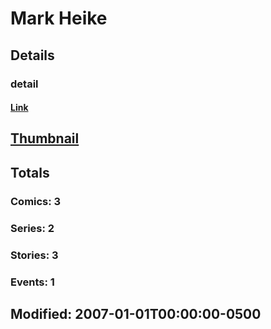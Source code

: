 # Mark  Heike 
## Details
### detail
#### [Link](http://marvel.com/comics/creators/3104/mark_heike?utm_campaign=apiRef&utm_source=225578a89fc76f3d20fbffda5d17a88d)
## [Thumbnail](http://i.annihil.us/u/prod/marvel/i/mg/b/40/image_not_available.jpg)
## Totals
### Comics: 3
### Series: 2
### Stories: 3
### Events: 1
## Modified: 2007-01-01T00:00:00-0500